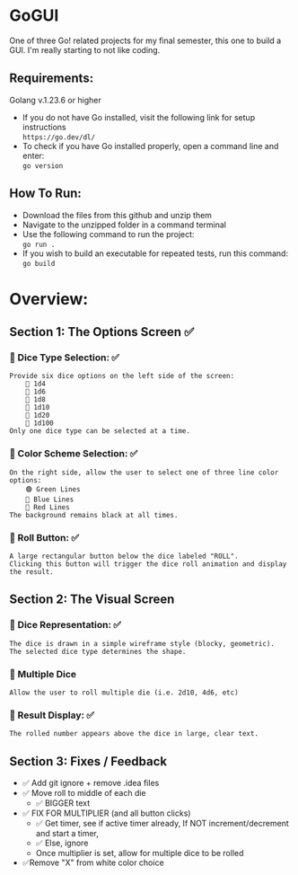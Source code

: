 # GoGUI
One of three Go! related projects for my final semester, this one to build a GUI.
I'm really starting to not like coding.

## Requirements:
Golang v.1.23.6 or higher
- If you do not have Go installed, visit the following link for setup instructions  
  `https://go.dev/dl/`
- To check if you have Go installed properly, open a command line and enter:  
  `go version`

## How To Run:
- Download the files from this github and unzip them
- Navigate to the unzipped folder in a command terminal
- Use the following command to run the project:  
  `go run .`
- If you wish to build an executable for repeated tests, run this command:  
  `go build`



# Overview:

## Section 1: The Options Screen ✅
### 🔹 Dice Type Selection: ✅

    Provide six dice options on the left side of the screen:
        🎲 1d4
        🎲 1d6
        🎲 1d8
        🎲 1d10
        🎲 1d20
        🎲 1d100
    Only one dice type can be selected at a time.

### 🔹 Color Scheme Selection: ✅

    On the right side, allow the user to select one of three line color options:
        🟢 Green Lines
        🔵 Blue Lines
        🔴 Red Lines
    The background remains black at all times.

### 🔹 Roll Button: ✅

    A large rectangular button below the dice labeled "ROLL".
    Clicking this button will trigger the dice roll animation and display the result.

## Section 2: The Visual Screen

### 🎲 Dice Representation: ✅

    The dice is drawn in a simple wireframe style (blocky, geometric).
    The selected dice type determines the shape.

### 🎲 Multiple Dice

    Allow the user to roll multiple die (i.e. 2d10, 4d6, etc)

### 🎲 Result Display: ✅

    The rolled number appears above the dice in large, clear text.

## Section 3: Fixes / Feedback

- ✅ Add git ignore + remove .idea files
- ✅ Move roll to middle of each die
  - ✅ BIGGER text
- ✅ FIX FOR MULTIPLIER (and all button clicks)
  - ✅ Get timer, see if active timer already, If NOT increment/decrement and start a timer,
  - ✅ Else, ignore
  - Once multiplier is set, allow for multiple dice to be rolled
- ✅Remove "X" from white color choice
